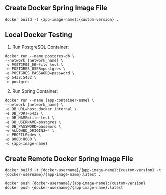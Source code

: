 ## Create Docker Spring Image File

```
docker build -t {app-image-name}:{custom-version} .
```


## Local Docker Testing

1. Run PostgreSQL Container:
```
docker run --name postgres-db \
--network {network_name} \
-e POSTGRES_DB=file-test \
-e POSTGRES_USER=postgres \
-e POSTGRES_PASSWORD=password \
-p 5432:5432 \
-d postgres
```

2. Run Spring Container:
```
docker run --name {app-container-name} \
--network {network_name} \
-e DB_URL=host.docker.internal \
-e DB_PORT=5432 \
-e DB_NAME=file-test \
-e DB_USERNAME=postgres \
-e DB_PASSWORD=password \
-e ALLOWED_ORIGINS=* \
-e PROFILE=dev \
-p 8080:8080 \
-d {app-image-name}
```

## Create Remote Docker Spring Image File
```
docker build -t {docker-username}/{app-image-name}:{custom-version} -t {docker-username}/{app-image-name}:latest .
```
```
docker push {docker-username}/{app-image-name}:{custom-version}
docker push {docker-username}/{app-image-name}:latest
```
